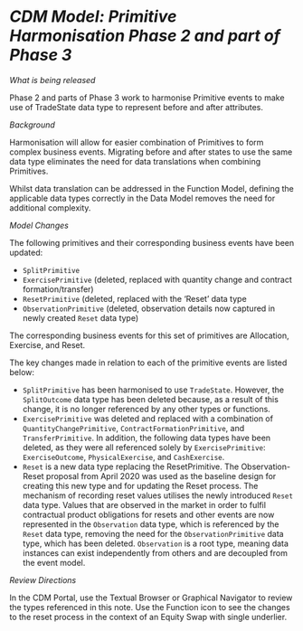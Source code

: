 # *CDM Model: Primitive Harmonisation Phase 2 and part of Phase 3*
 
_What is being released_ 

Phase 2 and parts of Phase 3 work to harmonise Primitive events to make use of TradeState data type to represent before and after attributes.
 
*Background*

Harmonisation will allow for easier combination of Primitives to form complex business events. Migrating before and after states to use the same data type eliminates the need for data translations when combining Primitives.
 
Whilst data translation can be addressed in the Function Model, defining the applicable data types correctly in the Data Model removes the need for additional complexity.
 
*Model Changes*

The following primitives and their corresponding business events have been updated:
 
* `SplitPrimitive`
* `ExercisePrimitive` (deleted, replaced with quantity change and contract formation/transfer)
* `ResetPrimitive` (deleted, replaced with the ‘Reset’ data type
* `ObservationPrimitive` (deleted, observation details now captured in newly created `Reset` data type)
 
The corresponding business events for this set of primitives are Allocation, Exercise, and Reset. 
 
The key changes made in relation to each of the primitive events are listed below: 
 
* `SplitPrimitive` has been harmonised to use `TradeState`. However, the `SplitOutcome` data type has been deleted because, as a result of this change, it is no longer referenced by any other types or functions.  
* `ExercisePrimitive` was deleted and replaced with a combination of `QuantityChangePrimitive`, `ContractFormationPrimitive`, and `TransferPrimitive`. In addition, the following data types have been deleted, as they were all referenced solely by `ExercisePrimitive`:  `ExerciseOutcome`, `PhysicalExercise`, and `CashExercise`.
* `Reset` is a new data type replacing the ResetPrimitive. The Observation-Reset proposal from April 2020 was used as the baseline design for creating this new type and for  updating the Reset process.  The mechanism of recording reset values utilises the newly introduced `Reset` data type. Values that are observed in the market in order to fulfil contractual product obligations for resets and other events are now represented in the `Observation` data type, which is referenced by the `Reset` data type, removing the need for the `ObservationPrimitive`  data type, which has been deleted. `Observation` is a root type, meaning data instances can exist independently from others and are decoupled from the event model.  
 
_Review Directions_

In the CDM Portal, use the Textual Browser or Graphical Navigator to review the types referenced in this note. 
Use the Function icon to see the changes to the reset process in the context of an Equity Swap with single underlier.
